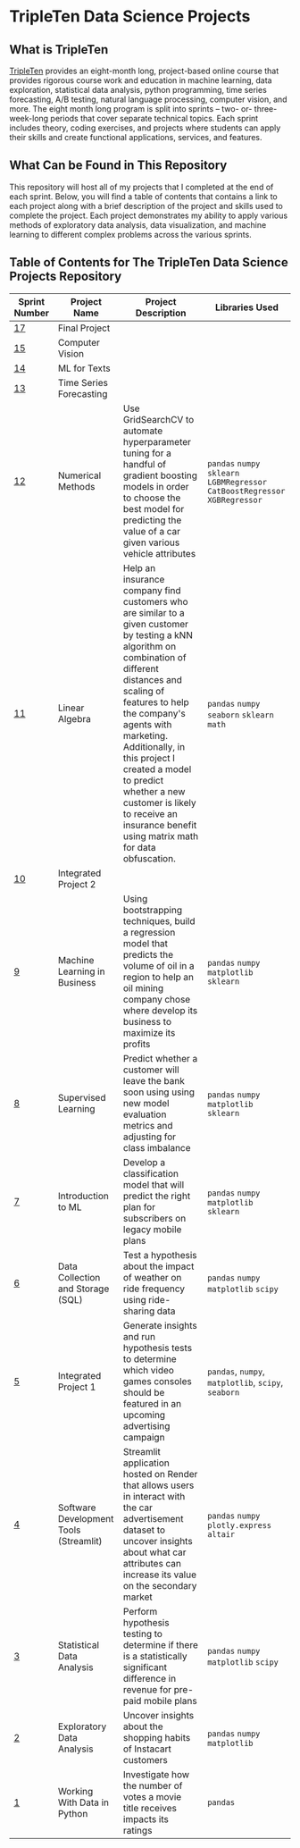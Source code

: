 # TripleTen Data Science Projects

## What is TripleTen 
[TripleTen](https://tripleten.com/data-science/) provides an eight-month long, project-based online course that provides rigorous course work and education in machine learning, data exploration, statistical data analysis, python programming, time series forecasting, A/B testing, natural language processing, computer vision, and more. The eight month long program is split into sprints – two- or- three-week-long periods that cover separate technical topics. Each sprint includes theory, coding exercises, and projects where students can apply their skills and create functional applications, services, and features. 

## What Can be Found in This Repository
This repository will host all of my projects that I completed at the end of each sprint. Below, you will find a table of contents that contains a link to each project along with a brief description of the project and skills used to complete the project. Each project demonstrates my ability to apply various methods of exploratory data analysis, data visualization, and machine learning to different complex problems across the various sprints. 

## Table of Contents for The TripleTen Data Science Projects Repository

| Sprint Number                                                                                                                                  | Project Name                           | Project Description                                                                                                                                                                                                                                                                                                                                                                    | Libraries Used                                                                |
|------------------------------------------------------------------------------------------------------------------------------------------------|----------------------------------------|----------------------------------------------------------------------------------------------------------------------------------------------------------------------------------------------------------------------------------------------------------------------------------------------------------------------------------------------------------------------------------------|-------------------------------------------------------------------------------|
| [17](https://github.com/brandon-levan/TripleTen-Data-Science-Projects/tree/main/Sprint%2017%20-%20Final%20Project)                             | Final Project                          |                                                                                                                                                                                                                                                                                                                                                                                        |                                                                               |
| [15](https://github.com/brandon-levan/TripleTen-Data-Science-Projects/tree/main/Sprint%2015%20-%20Computer%20Vision)                           | Computer Vision                        |                                                                                                                                                                                                                                                                                                                                                                                        |                                                                               |
| [14](https://github.com/brandon-levan/TripleTen-Data-Science-Projects/tree/main/Sprint%2014%20-%20ML%20for%20Texts)                            | ML for Texts                           |                                                                                                                                                                                                                                                                                                                                                                                        |                                                                               |
| [13](https://github.com/brandon-levan/TripleTen-Data-Science-Projects/tree/main/Sprint%2013%20-%20Time%20Series)                               | Time Series Forecasting                |                                                                                                                                                                                                                                                                                                                                                                                        |                                                                               |
| [12](https://github.com/brandon-levan/TripleTen-Data-Science-Projects/tree/main/Sprint%2012%20-%20Numerical%20Methods)                         | Numerical Methods                      | Use GridSearchCV to automate hyperparameter tuning for a handful of gradient boosting models in order to choose the best model for predicting the value of a car given various vehicle attributes                                                                                                                                                                                      | `pandas` `numpy` `sklearn` `LGBMRegressor` `CatBoostRegressor` `XGBRegressor` |
| [11](https://github.com/brandon-levan/TripleTen-Data-Science-Projects/tree/main/Sprint%2011%20-%20Linear%20Algebra)                            | Linear Algebra                         | Help an insurance company find customers who are similar to a given customer by testing a kNN algorithm on combination of different distances and scaling of features to help the company's agents with marketing. Additionally, in this project I created a model to predict whether a new customer is likely to receive an insurance benefit using matrix math for data obfuscation. | `pandas` `numpy` `seaborn` `sklearn` `math`                                   |
| [10](https://github.com/brandon-levan/TripleTen-Data-Science-Projects/tree/main/Sprint%2010%20-%20Integrated%20Project%202)                    | Integrated Project 2                   |                                                                                                                                                                                                                                                                                                                                                                                        |                                                                               |
| [9](https://github.com/brandon-levan/TripleTen-Data-Science-Projects/tree/main/Sprint%2009%20-%20Machine%20Learning%20in%20Business)           | Machine Learning in Business           | Using bootstrapping techniques, build a regression model that predicts the volume of oil in a region to help an oil mining company chose where develop its business to maximize its profits                                                                                                                                                                                            | `pandas` `numpy` `matplotlib` `sklearn`                                       |
| [8](https://github.com/brandon-levan/TripleTen-Data-Science-Projects/tree/main/Sprint%2008%20-%20Surpervised%20Learning)                       | Supervised Learning                    | Predict whether a customer will leave the bank soon using using new model evaluation metrics and adjusting for class imbalance                                                                                                                                                                                                                                                         | `pandas` `numpy` `matplotlib` `sklearn`                                       |
| [7](https://github.com/brandon-levan/TripleTen-Data-Science-Projects/tree/main/Sprint%2007%20-%20Introduction%20to%20ML)                       | Introduction to ML                     | Develop a classification model that will predict the right plan for subscribers on legacy mobile plans                                                                                                                                                                                                                                                                                 | `pandas` `numpy` `matplotlib` `sklearn`                                       |
| [6](https://github.com/brandon-levan/TripleTen-Data-Science-Projects/tree/main/Sprint%2006%20-%20Data%20Collection%20and%20Storage%20(SQL))    | Data Collection and Storage (SQL)      | Test a hypothesis about the impact of weather on ride frequency using ride-sharing data                                                                                                                                                                                                                                                                                                | `pandas` `numpy` `matplotlib` `scipy`                                         |
| [5](https://github.com/brandon-levan/TripleTen-Data-Science-Projects/tree/main/Sprint%2005%20-%20Integrated%20Project%201)                     | Integrated Project 1                   | Generate insights and run hypothesis tests to determine which video games consoles should be featured in an upcoming advertising campaign                                                                                                                                                                                                                                              | `pandas`, `numpy`, `matplotlib`, `scipy`, `seaborn`                           |
| [4](https://github.com/brandon-levan/TripleTen-Data-Science-Projects/tree/main/Sprint%2004%20-%20Software%20Development%20Tools%20(Streamlit)) | Software Development Tools (Streamlit) | Streamlit application hosted on Render that allows users in interact with the car advertisement dataset to uncover insights about what car attributes can increase its value on the secondary market                                                                                                                                                                                   | `pandas` `numpy` `plotly.express` `altair`                                    |
| [3](https://github.com/brandon-levan/TripleTen-Data-Science-Projects/tree/main/Sprint%2003%20-%20Statistical%20Data%20Analysis)                | Statistical Data Analysis              | Perform hypothesis testing to determine if there is a statistically significant difference in revenue for pre-paid mobile plans                                                                                                                                                                                                                                                        | `pandas` `numpy` `matplotlib` `scipy`                                         |
| [2](https://github.com/brandon-levan/TripleTen-Data-Science-Projects/tree/main/Sprint%2002%20-%20Exploratory%20Data%20Analysis%20(EDA))        | Exploratory Data Analysis              | Uncover insights about the shopping habits of Instacart customers                                                                                                                                                                                                                                                                                                                      | `pandas` `numpy` `matplotlib`                                                 |
| [1](https://github.com/brandon-levan/TripleTen-Data-Science-Projects/tree/main/Sprint%2001%20-%20Working%20With%20Data%20in%20Python)          | Working With Data in Python            | Investigate how the number of votes a movie title receives impacts its ratings                                                                                                                                                                                                                                                                                                         | `pandas`                                                                      |
